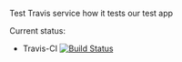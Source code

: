 Test Travis service how it tests our test app

Current status:
* Travis-CI [![Build Status](https://travis-ci.org/theghostbel/travis-mocha.svg?branch=master)](https://travis-ci.org/theghostbel/travis-mocha)
